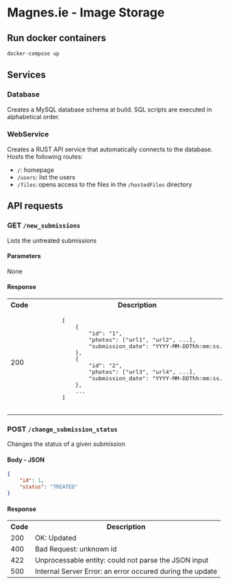 # Magnes.ie - Image Storage

## Run docker containers
```sh
docker-compose up
```

## Services

### Database

Creates a MySQL database schema at build. SQL scripts are executed in alphabetical order.

### WebService

Creates a RUST API service that automatically connects to the database. Hosts the following routes:

- `/`: homepage
- `/users`: list the users
- `/files`: opens access to the files in the `/hostedFiles` directory

## API requests

### GET `/new_submissions`

Lists the untreated submissions

#### Parameters

None

#### Response

<table>
<tr>
    <th>Code</th>
    <th>Description</th>
</tr>
<tr>
    <td>200</td>
    <td>
        <pre lang="json">
        [
            {
                "id": "1", 
                "photos": ["url1", "url2", ...],
                "submission_date": "YYYY-MM-DDThh:mm:ss.sssZ"
            },
            {
                "id": "2", 
                "photos": ["url3", "url4", ...],
                "submission_date": "YYYY-MM-DDThh:mm:ss.sssZ"
            },
            ...
        ]
        </pre>
    </td>
</tr>
</table>

### POST `/change_submission_status`

Changes the status of a given submission

#### Body - JSON

```json
{
    "id": 1,
    "status": "TREATED"
}
```

#### Response

<table>
<tr>
    <th>Code</th>
    <th>Description</th>
</tr>
<tr>
    <td>200</td>
    <td>OK: Updated</td>
</tr>
<tr>
    <td>400</td>
    <td>Bad Request: unknown id</td>
</tr>
<tr>
    <td>422</td>
    <td>Unprocessable entity: could not parse the JSON input</td>
</tr>
<tr>
    <td>500</td>
    <td>Internal Server Error: an error occured during the update</td>
</tr>
</table>

